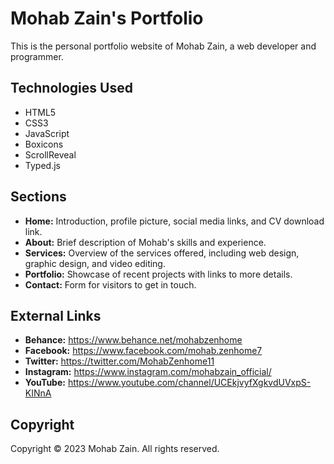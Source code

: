 # Mohab Zain's Portfolio

This is the personal portfolio website of Mohab Zain, a web developer and programmer.

## Technologies Used

- HTML5
- CSS3
- JavaScript
- Boxicons
- ScrollReveal
- Typed.js

## Sections

- **Home:** Introduction, profile picture, social media links, and CV download link.
- **About:** Brief description of Mohab's skills and experience.
- **Services:** Overview of the services offered, including web design, graphic design, and video editing.
- **Portfolio:** Showcase of recent projects with links to more details.
- **Contact:** Form for visitors to get in touch.

## External Links

- **Behance:** https://www.behance.net/mohabzenhome
- **Facebook:** https://www.facebook.com/mohab.zenhome7
- **Twitter:** https://twitter.com/MohabZenhome11
- **Instagram:** https://www.instagram.com/mohabzain_official/
- **YouTube:** https://www.youtube.com/channel/UCEkjvyfXgkvdUVxpS-KINnA

## Copyright

Copyright © 2023 Mohab Zain. All rights reserved.

